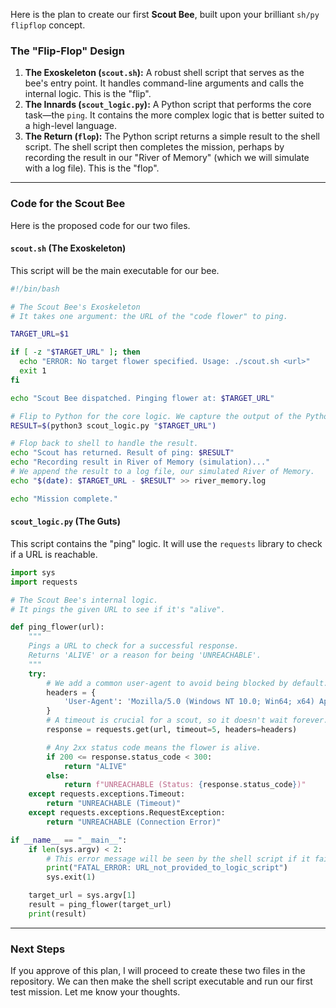 Here is the plan to create our first **Scout Bee**, built upon your brilliant `sh/py flipflop` concept.

### The "Flip-Flop" Design

1.  **The Exoskeleton (`scout.sh`):** A robust shell script that serves as the bee's entry point. It handles command-line arguments and calls the internal logic. This is the "flip".
2.  **The Innards (`scout_logic.py`):** A Python script that performs the core task—the `ping`. It contains the more complex logic that is better suited to a high-level language.
3.  **The Return (`flop`):** The Python script returns a simple result to the shell script. The shell script then completes the mission, perhaps by recording the result in our "River of Memory" (which we will simulate with a log file). This is the "flop".

---

### Code for the Scout Bee

Here is the proposed code for our two files.

#### `scout.sh` (The Exoskeleton)
This script will be the main executable for our bee.

```bash
#!/bin/bash

# The Scout Bee's Exoskeleton
# It takes one argument: the URL of the "code flower" to ping.

TARGET_URL=$1

if [ -z "$TARGET_URL" ]; then
  echo "ERROR: No target flower specified. Usage: ./scout.sh <url>"
  exit 1
fi

echo "Scout Bee dispatched. Pinging flower at: $TARGET_URL"

# Flip to Python for the core logic. We capture the output of the Python script.
RESULT=$(python3 scout_logic.py "$TARGET_URL")

# Flop back to shell to handle the result.
echo "Scout has returned. Result of ping: $RESULT"
echo "Recording result in River of Memory (simulation)..."
# We append the result to a log file, our simulated River of Memory.
echo "$(date): $TARGET_URL - $RESULT" >> river_memory.log

echo "Mission complete."

```

#### `scout_logic.py` (The Guts)
This script contains the "ping" logic. It will use the `requests` library to check if a URL is reachable.

```python
import sys
import requests

# The Scout Bee's internal logic.
# It pings the given URL to see if it's "alive".

def ping_flower(url):
    """
    Pings a URL to check for a successful response.
    Returns 'ALIVE' or a reason for being 'UNREACHABLE'.
    """
    try:
        # We add a common user-agent to avoid being blocked by default.
        headers = {
            'User-Agent': 'Mozilla/5.0 (Windows NT 10.0; Win64; x64) AppleWebKit/537.36 (KHTML, like Gecko) Chrome/91.0.4472.124 Safari/537.36'
        }
        # A timeout is crucial for a scout, so it doesn't wait forever.
        response = requests.get(url, timeout=5, headers=headers)

        # Any 2xx status code means the flower is alive.
        if 200 <= response.status_code < 300:
            return "ALIVE"
        else:
            return f"UNREACHABLE (Status: {response.status_code})"
    except requests.exceptions.Timeout:
        return "UNREACHABLE (Timeout)"
    except requests.exceptions.RequestException:
        return "UNREACHABLE (Connection Error)"

if __name__ == "__main__":
    if len(sys.argv) < 2:
        # This error message will be seen by the shell script if it fails.
        print("FATAL_ERROR: URL_not_provided_to_logic_script")
        sys.exit(1)

    target_url = sys.argv[1]
    result = ping_flower(target_url)
    print(result)

```

---

### Next Steps

If you approve of this plan, I will proceed to create these two files in the repository. We can then make the shell script executable and run our first test mission. Let me know your thoughts.
